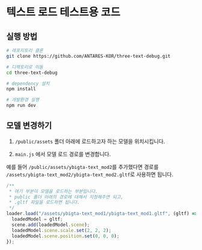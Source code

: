 # 텍스트 로드 테스트용 코드

## 실행 방법

```bash
# 레포지토리 클론
git clone https://github.com/ANTARES-KOR/three-text-debug.git

# 디렉토리로 이동
cd three-text-debug

# dependency 설치
npm install

# 개발환경 실행
npm run dev
```

## 모델 변경하기

1. `/public/assets` 폴더 아래에 로드하고자 하는 모델을 위치시킵니다.

2. `main.js` 에서 모델 로드 경로를 변경합니다.

예를 들어 `/public/assets/ybigta-text_mod2`를 추가했다면
경로를 `/assets/ybigta-text_mod2/ybigta-text_mod2.gltf`로 사용하면 됩니다.

```js
/**
 * 여기 부분이 모델을 로드하는 부분입니다.
 * public 폴더 아래의 경로에 대해서 지정해주면 되고,
 * .gltf 파일을 로드하면 됩니다.
 */
loader.load("/assets/ybigta-text_mod1/ybigta-text_mod1.gltf", (gltf) => {
  loadedModel = gltf;
  scene.add(loadedModel.scene);
  loadedModel.scene.scale.set(2, 2, 2);
  loadedModel.scene.position.set(0, 0, 0);
});
```
